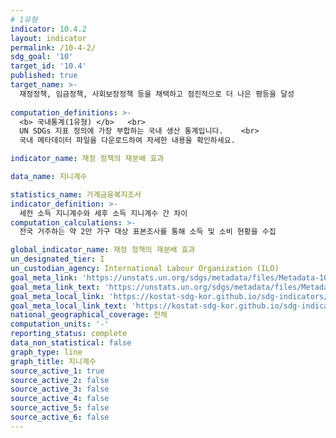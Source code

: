 ```yaml
---
# 1유형 
indicator: 10.4.2
layout: indicator
permalink: /10-4-2/
sdg_goal: '10'
target_id: '10.4'
published: true
target_name: >-
  재정정책, 임금정책, 사회보장정책 등을 채택하고 점진적으로 더 나은 평등을 달성
  
computation_definitions: >-
  <b> 국내통계(1유형) </b>   <br>
  UN SDGs 지표 정의에 가장 부합하는 국내 생산 통계입니다.    <br>
  국내 메타데이터 파일을 다운로드하여 자세한 내용을 확인하세요.

indicator_name: 재정 정책의 재분배 효과

data_name: 지니계수

statistics_name: 가계금융복지조사
indicator_definition: >-
  세전 소득 지니계수와 세후 소득 지니계수 간 차이
computation_calculations: >-
  전국 거주하는 약 2만 가구 대상 표본조사를 통해 소득 및 소비 현황을 수집

global_indicator_name: 재정 정책의 재분배 효과
un_designated_tier: I
un_custodian_agency: International Labour Organization (ILO)
goal_meta_link: 'https://unstats.un.org/sdgs/metadata/files/Metadata-10-04-02.pdf'
goal_meta_link_text: 'https://unstats.un.org/sdgs/metadata/files/Metadata-10-04-02.pdf'
goal_meta_local_link: 'https://kostat-sdg-kor.github.io/sdg-indicators/public/data/Metadata-10-04-02_KOR.pdf'
goal_meta_local_link_text: 'https://kostat-sdg-kor.github.io/sdg-indicators/public/data/Metadata-10-04-02_KOR.pdf'
national_geographical_coverage: 전체
computation_units: '-'
reporting_status: complete
data_non_statistical: false
graph_type: line
graph_title: 지니계수
source_active_1: true
source_active_2: false
source_active_3: false
source_active_4: false
source_active_5: false
source_active_6: false
---
```

